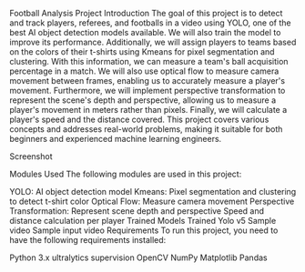 Football Analysis Project
Introduction
The goal of this project is to detect and track players, referees, and footballs in a video using YOLO, one of the best AI object detection models available. We will also train the model to improve its performance. Additionally, we will assign players to teams based on the colors of their t-shirts using Kmeans for pixel segmentation and clustering. With this information, we can measure a team's ball acquisition percentage in a match. We will also use optical flow to measure camera movement between frames, enabling us to accurately measure a player's movement. Furthermore, we will implement perspective transformation to represent the scene's depth and perspective, allowing us to measure a player's movement in meters rather than pixels. Finally, we will calculate a player's speed and the distance covered. This project covers various concepts and addresses real-world problems, making it suitable for both beginners and experienced machine learning engineers.

Screenshot

Modules Used
The following modules are used in this project:

YOLO: AI object detection model
Kmeans: Pixel segmentation and clustering to detect t-shirt color
Optical Flow: Measure camera movement
Perspective Transformation: Represent scene depth and perspective
Speed and distance calculation per player
Trained Models
Trained Yolo v5
Sample video
Sample input video
Requirements
To run this project, you need to have the following requirements installed:

Python 3.x
ultralytics
supervision
OpenCV
NumPy
Matplotlib
Pandas
